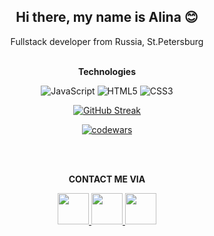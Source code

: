 <h2 align = 'center'> Hi there, my name is Alina 😊 </h2> 

<p align = 'center'> Fullstack developer from Russia, St.Petersburg </p>

<div align='center'> <br> <b> Technologies </b> 
  <br>
 
![JavaScript](https://img.shields.io/badge/javascript-%23323330.svg?style=for-the-badge&logo=javascript&logoColor=%23F7DF1E)
![HTML5](https://img.shields.io/badge/html5-%23E34F26.svg?style=for-the-badge&logo=html5&logoColor=white)
![CSS3](https://img.shields.io/badge/css3-%231572B6.svg?style=for-the-badge&logo=css3&logoColor=white)
  

[![GitHub Streak](https://github-readme-streak-stats.herokuapp.com/?user=AlinaMeishele)](https://git.io/streak-stats)
  
[![codewars](https://www.codewars.com/users/AlinaMeishele/badges/small)](https://www.codewars.com/users/AlinaMeishele) 


</div>
<div>  <br> <br> </div>
<p align='center'> <b> CONTACT ME VIA </b> </p>
 <div align="center">
   <a href="https://www.instagram.com/alina_meishele/" table="_blank"> <img src=https://upload.wikimedia.org/wikipedia/commons/thumb/8/83/Telegram_2019_Logo.svg/2048px-Telegram_2019_Logo.svg.png style="width:50px"> </a> 
   <a href="https://t.me/AlinaMeis" table="_blank"> <img src=https://upload.wikimedia.org/wikipedia/commons/thumb/9/95/Instagram_logo_2022.svg/2048px-Instagram_logo_2022.svg.png style="width:50px"> </a> 
</a> 
   <a href="https://www.linkedin.com/" table="_blank"> <img src=https://cdn-icons-png.flaticon.com/512/174/174857.png style="width:50px"> </a> </div>
   
